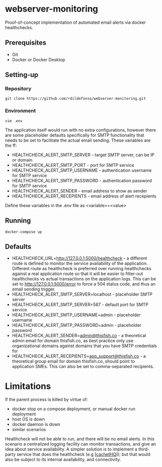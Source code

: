 # webserver-monitoring

Proof-of-concept implementation of automated email alerts via docker healthchecks.

## Prerequisites

* Git
* Docker or Docker Desktop

## Setting-up

### Repository
```
git clone https://github.com/rdildefonso/webserver-monitoring.git
```

### Environment
```
vim .env
```

The application itself would run with no extra configurations, however there are some placeholder defaults specifically for SMTP functionality that needs to be set to facilitate the actual email sending. These variables are the ff:
* HEALTHCHECK_ALERT_SMTP_SERVER - target SMTP server, can be IP or domain
* HEALTHCHECK_ALERT_SMTP_PORT - port for SMTP service
* HEALTHCHECK_ALERT_SMTP_USERNAME - authentication username for SMTP service
* HEALTHCHECK_ALERT_SMTP_PASSWORD - authentication password for SMTP service
* HEALTHCHECK_ALERT_SENDER - email address to show as sender
* HEALTHCHECK_ALERT_RECEPIENTS - email address of alert recepients

Define these variables in the .env file as \<variable\>=\<value\>

## Running
```
docker-compose up
```

## Defaults
* HEALTHCHECK_URL=http://127.0.0.1:5000/healthcheck - a different route is defined to monitor the service availability of the application. Different route as healthcheck is preferred over running healthchecks against a real application route so that it will be easier to filter-out healthchecks vs actual transactions on the application logs. This can be set to http://127.0.0.1:5000/error to force a 504 status code, and thus an email sending trigger.
* HEALTHCHECK_ALERT_SMTP_SERVER=localhost - placeholder SMTP server
* HEALTHCHECK_ALERT_SMTP_SERVER=587 - default port for SMTP service
* HEALTHCHECK_ALERT_SMTP_USERNAME=admin - placeholder username
* HEALTHCHECK_ALERT_SMTP_PASSWORD=admin - placeholder password
* HEALTHCHECK_ALERT_SENDER=admin@thisfish.co - a theoretical admin email for domain thisfish.co, as best practice only use organizational domains against domains that you have SMTP credentials for
* HEALTHCHECK_ALERT_RECEPIENTS=app_support@thisfish.co - a theoretical group email for domain thisfish.co, should point to application SMEs. This can also be set to comma-separated recipients.

# Limitations

If the parent process is killed by virtue of:

* docker stop on a compose deployment, or manual docker run deployment
* host OS is down
* docker daemon is down
* similar scenarios

Healthcheck will not be able to run, and there will be no email alerts. In this scenario a centralized logging facility can monitor transactions, and give an idea about service availability. A simpler solution is to implement a third-party service that does the healthcheck (e.g [[cachetHQ](https://github.com/cachethq/Cachet)]); but that would also be subject to its internal availability, and connectivity.
